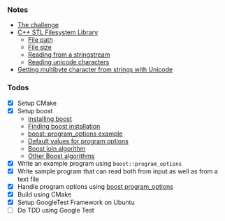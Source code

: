 ### Notes
- [The challenge](https://codingchallenges.fyi/challenges/challenge-wc)
- [C++ STL Filesystem Library](https://en.cppreference.com/w/cpp/filesystem)
	- [File path](https://en.cppreference.com/w/cpp/filesystem/path/path)
	- [File size](https://en.cppreference.com/w/cpp/filesystem/file_size)
	- [Reading from a stringstream](https://www.geeksforgeeks.org/removing-spaces-string-using-stringstream/)
	- [Reading unicode characters](https://cplusplus.com/forum/beginner/58915/)
- [Getting multibyte character from strings with Unicode](https://en.cppreference.com/w/cpp/string/multibyte/wctomb#:~:text=Converts%20a%20wide%20character%20wc,the%20current%20locale's%20LC_CTYPE%20category.)

### Todos
- [x] Setup CMake
- [x] Setup boost
	- [Installing boost](https://stackoverflow.com/a/29657712/6656493)
	- [Finding boost installation](https://superuser.com/a/1431334)
	- [boost::program_options example](https://github.com/boostorg/program_options/tree/develop/example)
	- [Default values for program options](https://stackoverflow.com/a/31908741/6656493)
	- [Boost join algorithm](https://www.geeksforgeeks.org/boostalgorithmjoin-in-cpp-library/)
	- [Other Boost algorithms](https://www.boost.org/doc/libs/1_72_0/doc/html/string_algo.html)
- [x] Write an example program using `boost::program_options`
- [x] Write sample program that can read both from input as well as from a text file
- [x] Handle program options using [boost program_options](https://theboostcpplibraries.com/boost.program_options)
- [x] Build using CMake
- [x] Setup GoogleTest Framework on Ubuntu
- [ ] Do TDD using Google Test
